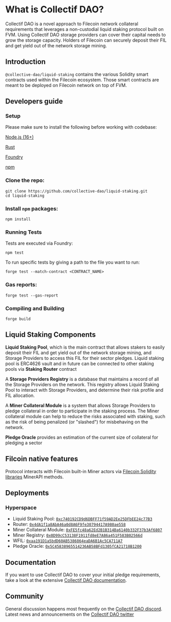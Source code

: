 # What is Collectif DAO?

Collectif DAO is a novel approach to Filecoin network collateral requirements that leverages a non-custodial liquid staking protocol built on FVM. Using Collectif DAO storage providers can cover their capital needs to grow the storage capacity. Holders of Filecoin can securely deposit their FIL and get yield out of the network storage mining.

## Introduction

`@collective-dao/liquid-staking` contains the various Solidity smart contracts used within the Filecoin ecosystem. Those smart contracts are meant to be deployed on Filecoin network on top of FVM.

## Developers guide

### Setup

Please make sure to install the following before working with codebase:

[Node.js (16+)](https://nodejs.org/en/download)

[Rust](https://www.rust-lang.org/tools/install)

[Foundry](https://book.getfoundry.sh/getting-started/installation)

[npm](https://docs.npmjs.com/getting-started)

### Clone the repo:

```
git clone https://github.com/collective-dao/liquid-staking.git
cd liquid-staking
```

### Install `npm` packages:

```
npm install
```

### Running Tests

Tests are executed via Foundry:

`npm test`

To run specific tests by giving a path to the file you want to run:

`forge test --match-contract <CONTRACT_NAME>`

### Gas reports:

`forge test --gas-report`

### Compiling and Building

`forge build`

## Liquid Staking Components

**Liquid Staking Pool**, which is the main contract that allows stakers to easily deposit their FIL and get yield out of the network storage mining, and Storage Providers to access this FIL for their sector pledges. Liquid staking pool is ERC4626 vault and in future can be connected to other staking pools via **Staking Router** contract

A **Storage Providers Registry** is a database that maintains a record of all the Storage Providers on the network. This registry allows Liquid Staking Pool to interact with Storage Providers, and determine their risk profile and FIL allocation.

A **Miner Collateral Module** is a system that allows Storage Providers to pledge collateral in order to participate in the staking process. The Miner collateral module can help to reduce the risks associated with staking, such as the risk of being penalized (or "slashed") for misbehaving on the network.

**Pledge Oracle** provides an estimation of the current size of collateral for pledging a sector


## Filcoin native features
Protocol interacts with Filecoin built-in Miner actors via [Filecoin Solidity libraries](https://github.com/Zondax/filecoin-solidity) MinerAPI methods.

## Deployments

### Hyperspace
* Liquid Staking Pool: [`0xc740192CD9d6DBFF71f59AD2Ee25DFbEE24c77B3`](https://hyperspace.filfox.info/en/address/0xc740192CD9d6DBFF71f59AD2Ee25DFbEE24c77B3)
* Router: [`0x4dA1f1a8AbA46a0d8A6F9fe30794417A980ae558`](https://hyperspace.filfox.info/en/address/0x4dA1f1a8AbA46a0d8A6F9fe30794417A980ae558)
* Miner Collateral Module: [`0xFE5fc48a62Ed2B1B314Ba6140b332F37b3Af6807`](https://hyperspace.filfox.info/en/address/0xFE5fc48a62Ed2B1B314Ba6140b332F37b3Af6807)
* Miner Registry: [`0x0D99cC53138F1911fd8eE7A86a451F583B02566d`](https://hyperspace.filfox.info/en/address/0x0D99cC53138F1911fd8eE7A86a451F583B02566d)
* WFIL: [`0xaa191D1a5bdD60AB5386864eaDA6B1Ac5CA711A7`](https://hyperspace.filfox.info/en/address/0xaa191D1a5bdD60AB5386864eaDA6B1Ac5CA711A7)
* Pledge Oracle: [`0x5C45838965514236AB58BFd1305fCA21718B1200`](https://hyperspace.filfox.info/en/address/0x5C45838965514236AB58BFd1305fCA21718B1200)

## Documentation

If you want to use Collectif DAO to cover your initial pledge requirements, take a look at the extensive [Collectif DAO documentation](http://docs.collectif.finance/).

## Community

General discussion happens most frequently on the [Collectif DAO discord](https://discord.gg/xnenkym3y6).
Latest news and announcements on the [Collectif DAO twitter](https://twitter.com/collectifDAO)
